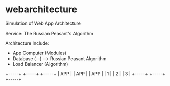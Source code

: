 webarchitecture
=====================

Simulation of Web App Architecture

Service: The Russian Peasant's Algorithm

Architecture Include:

 - App Computer (Modules)
 - Database (--) --> Russian Peasant Algorithm
 - Load Balancer (Algorithm)

+-----+   +-----+   +-----+
| APP |   | APP |   | APP |
|  1  |   |  2  |   |  3  |
+-----+   +-----+   +-----+
